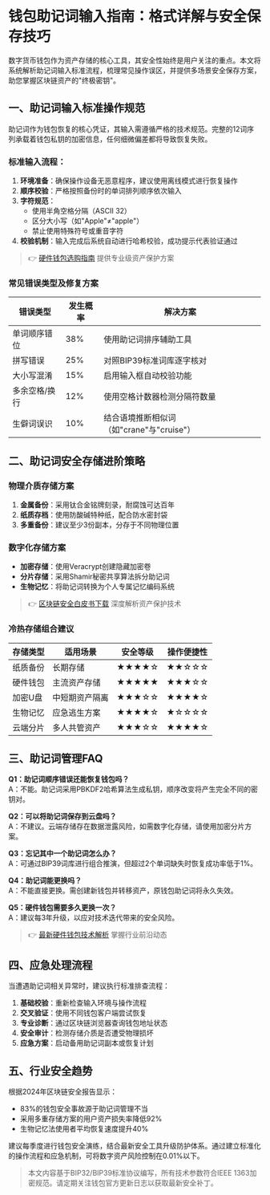 # 钱包助记词输入指南：格式详解与安全保存技巧

数字货币钱包作为资产存储的核心工具，其安全性始终是用户关注的重点。本文将系统解析助记词输入标准流程，梳理常见操作误区，并提供多场景安全保存方案，助您掌握区块链资产的"终极密钥"。

## 一、助记词输入标准操作规范

助记词作为钱包恢复的核心凭证，其输入需遵循严格的技术规范。完整的12词序列承载着钱包私钥的加密信息，任何细微偏差都将导致恢复失败。

### 标准输入流程：
1. **环境准备**：确保操作设备无恶意程序，建议使用离线模式进行恢复操作
2. **顺序校验**：严格按照备份时的单词排列顺序依次输入
3. **字符规范**：
   - 使用半角空格分隔（ASCII 32）
   - 区分大小写（如"Apple"≠"apple"）
   - 禁止使用特殊符号或重音字符
4. **校验机制**：输入完成后系统自动进行哈希校验，成功提示代表验证通过

> 👉 [硬件钱包选购指南](https://bit.ly/okx_welcome) 提供专业级资产保护方案

### 常见错误类型及修复方案

| 错误类型        | 发生概率 | 解决方案                          |
|-----------------|----------|-----------------------------------|
| 单词顺序错位    | 38%      | 使用助记词排序辅助工具            |
| 拼写错误        | 25%      | 对照BIP39标准词库逐字核对         |
| 大小写混淆      | 15%      | 启用输入框自动校验功能            |
| 多余空格/换行   | 12%      | 使用空格计数器检测分隔符数量      |
| 生僻词误识      | 10%      | 结合语境推断相似词（如"crane"与"cruise"）|

## 二、助记词安全存储进阶策略

### 物理介质存储方案
1. **金属备份**：采用钛合金铭牌刻录，耐腐蚀可达百年
2. **纸质存档**：使用防酸碱特种纸，配合防水密封袋
3. **多重备份**：建议至少3份副本，分存于不同物理位置

### 数字化存储方案
- **加密存储**：使用Veracrypt创建隐藏加密卷
- **分片存储**：采用Shamir秘密共享算法拆分助记词
- **生物记忆**：将助记词转换为个人专属记忆编码系统

> 👉 [区块链安全白皮书下载](https://bit.ly/okx_welcome) 深度解析资产保护技术

### 冷热存储组合建议

| 存储类型   | 适用场景               | 安全等级 | 操作便捷性 |
|------------|------------------------|----------|------------|
| 纸质备份   | 长期存储               | ★★★★☆    | ★★☆☆☆     |
| 硬件钱包   | 主流资产存储           | ★★★★★    | ★★★☆☆     |
| 加密U盘    | 中短期资产隔离         | ★★★☆☆    | ★★★★☆     |
| 生物记忆   | 应急逃生方案           | ★★★★☆    | ★☆☆☆☆     |
| 云端分片   | 多人共管资产           | ★★★☆☆    | ★★★★☆     |

## 三、助记词管理FAQ

**Q1：助记词顺序错误还能恢复钱包吗？**  
A：不能。助记词采用PBKDF2哈希算法生成私钥，顺序改变将产生完全不同的密钥对。

**Q2：可以将助记词保存到云盘吗？**  
A：不建议。云端存储存在数据泄露风险，如需数字化存储，请使用加密分片方案。

**Q3：忘记其中一个助记词怎么办？**  
A：可通过BIP39词库进行组合推演，但超过2个单词缺失时恢复成功率低于1%。

**Q4：助记词能更换吗？**  
A：不能直接更换。需创建新钱包并转移资产，原钱包助记词将永久失效。

**Q5：硬件钱包需要多久更换一次？**  
A：建议每3年升级，以应对技术迭代带来的安全风险。

> 👉 [最新硬件钱包技术解析](https://bit.ly/okx_welcome) 掌握行业前沿动态

## 四、应急处理流程

当遭遇助记词相关异常时，建议执行标准排查流程：
1. **基础校验**：重新检查输入环境与操作流程
2. **交叉验证**：使用不同钱包客户端尝试恢复
3. **专业诊断**：通过区块链浏览器查询钱包地址状态
4. **安全审计**：检测存储介质是否遭受物理损坏
5. **应急方案**：启动备用助记词副本或恢复计划

## 五、行业安全趋势

根据2024年区块链安全报告显示：
- 83%的钱包安全事故源于助记词管理不当
- 采用多重存储方案的用户资产损失率降低92%
- 生物记忆法使用者平均恢复速度提升40%

建议每季度进行钱包安全演练，结合最新安全工具升级防护体系。通过建立标准化的操作流程和应急机制，可将数字资产风险控制在0.01%以下。

> 本文内容基于BIP32/BIP39标准协议编写，所有技术参数符合IEEE 1363加密规范。请定期关注钱包官方更新日志以获取最新安全补丁。